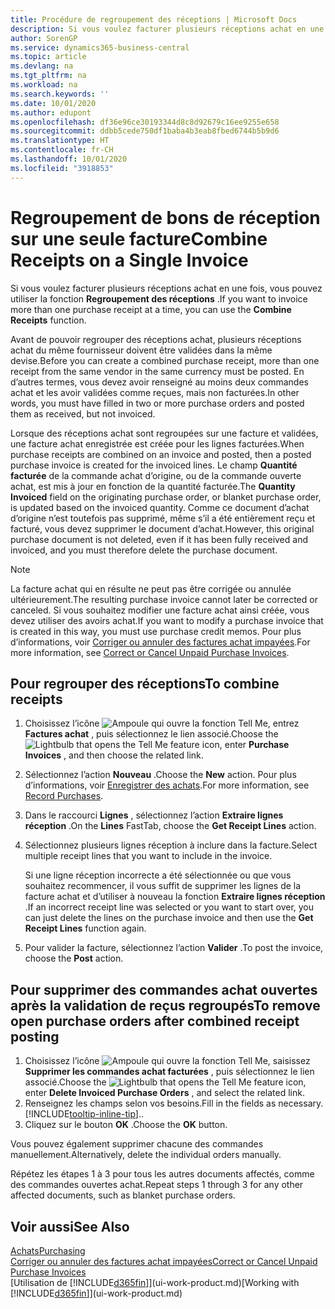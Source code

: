 ```yaml
---
title: Procédure de regroupement des réceptions | Microsoft Docs
description: Si vous voulez facturer plusieurs réceptions achat en une fois, vous pouvez utiliser la fonction Regroupement des réceptions.
author: SorenGP
ms.service: dynamics365-business-central
ms.topic: article
ms.devlang: na
ms.tgt_pltfrm: na
ms.workload: na
ms.search.keywords: ''
ms.date: 10/01/2020
ms.author: edupont
ms.openlocfilehash: df36e96ce30193344d8c8d92679c16ee9255e658
ms.sourcegitcommit: ddbb5cede750df1baba4b3eab8fbed6744b5b9d6
ms.translationtype: HT
ms.contentlocale: fr-CH
ms.lasthandoff: 10/01/2020
ms.locfileid: "3918853"
---
```

# <a name="combine-receipts-on-a-single-invoice"></a><span data-ttu-id="aa1b8-103">Regroupement de bons de réception sur une seule facture</span><span class="sxs-lookup"><span data-stu-id="aa1b8-103">Combine Receipts on a Single Invoice</span></span>

<span data-ttu-id="aa1b8-104">Si vous voulez facturer plusieurs réceptions achat en une fois, vous pouvez utiliser la fonction **Regroupement des réceptions** .</span><span class="sxs-lookup"><span data-stu-id="aa1b8-104">If you want to invoice more than one purchase receipt at a time, you can use the **Combine Receipts** function.</span></span>  

<span data-ttu-id="aa1b8-105">Avant de pouvoir regrouper des réceptions achat, plusieurs réceptions achat du même fournisseur doivent être validées dans la même devise.</span><span class="sxs-lookup"><span data-stu-id="aa1b8-105">Before you can create a combined purchase receipt, more than one receipt from the same vendor in the same currency must be posted.</span></span> <span data-ttu-id="aa1b8-106">En d’autres termes, vous devez avoir renseigné au moins deux commandes achat et les avoir validées comme reçues, mais non facturées.</span><span class="sxs-lookup"><span data-stu-id="aa1b8-106">In other words, you must have filled in two or more purchase orders and posted them as received, but not invoiced.</span></span>  

<span data-ttu-id="aa1b8-107">Lorsque des réceptions achat sont regroupées sur une facture et validées, une facture achat enregistrée est créée pour les lignes facturées.</span><span class="sxs-lookup"><span data-stu-id="aa1b8-107">When purchase receipts are combined on an invoice and posted, then a posted purchase invoice is created for the invoiced lines.</span></span> <span data-ttu-id="aa1b8-108">Le champ **Quantité facturée** de la commande achat d’origine, ou de la commande ouverte achat, est mis à jour en fonction de la quantité facturée.</span><span class="sxs-lookup"><span data-stu-id="aa1b8-108">The **Quantity Invoiced** field on the originating purchase order, or blanket purchase order, is updated based on the invoiced quantity.</span></span> <span data-ttu-id="aa1b8-109">Comme ce document d’achat d’origine n’est toutefois pas supprimé, même s’il a été entièrement reçu et facturé, vous devez supprimer le document d’achat.</span><span class="sxs-lookup"><span data-stu-id="aa1b8-109">However, this original purchase document is not deleted, even if it has been fully received and invoiced, and you must therefore delete the purchase document.</span></span>  

> [!NOTE]
> <span data-ttu-id="aa1b8-110">La facture achat qui en résulte ne peut pas être corrigée ou annulée ultérieurement.</span><span class="sxs-lookup"><span data-stu-id="aa1b8-110">The resulting purchase invoice cannot later be corrected or canceled.</span></span> <span data-ttu-id="aa1b8-111">Si vous souhaitez modifier une facture achat ainsi créée, vous devez utiliser des avoirs achat.</span><span class="sxs-lookup"><span data-stu-id="aa1b8-111">If you want to modify a purchase invoice that is created in this way, you must use purchase credit memos.</span></span> <span data-ttu-id="aa1b8-112">Pour plus d’informations, voir [Corriger ou annuler des factures achat impayées](purchasing-how-correct-cancel-unpaid-purchase-invoices.md).</span><span class="sxs-lookup"><span data-stu-id="aa1b8-112">For more information, see [Correct or Cancel Unpaid Purchase Invoices](purchasing-how-correct-cancel-unpaid-purchase-invoices.md).</span></span>

## <a name="to-combine-receipts"></a><span data-ttu-id="aa1b8-113">Pour regrouper des réceptions</span><span class="sxs-lookup"><span data-stu-id="aa1b8-113">To combine receipts</span></span>

1. <span data-ttu-id="aa1b8-114">Choisissez l’icône ![Ampoule qui ouvre la fonction Tell Me](media/ui-search/search_small.png "Dites-moi ce que vous voulez faire"), entrez **Factures achat** , puis sélectionnez le lien associé.</span><span class="sxs-lookup"><span data-stu-id="aa1b8-114">Choose the ![Lightbulb that opens the Tell Me feature](media/ui-search/search_small.png "Tell me what you want to do") icon, enter **Purchase Invoices** , and then choose the related link.</span></span>  
2. <span data-ttu-id="aa1b8-115">Sélectionnez l’action **Nouveau** .</span><span class="sxs-lookup"><span data-stu-id="aa1b8-115">Choose the **New** action.</span></span> <span data-ttu-id="aa1b8-116">Pour plus d’informations, voir [Enregistrer des achats](purchasing-how-record-purchases.md).</span><span class="sxs-lookup"><span data-stu-id="aa1b8-116">For more information, see [Record Purchases](purchasing-how-record-purchases.md).</span></span>  
3. <span data-ttu-id="aa1b8-117">Dans le raccourci **Lignes** , sélectionnez l’action **Extraire lignes réception** .</span><span class="sxs-lookup"><span data-stu-id="aa1b8-117">On the **Lines** FastTab, choose the **Get Receipt Lines** action.</span></span>  
4. <span data-ttu-id="aa1b8-118">Sélectionnez plusieurs lignes réception à inclure dans la facture.</span><span class="sxs-lookup"><span data-stu-id="aa1b8-118">Select multiple receipt lines that you want to include in the invoice.</span></span>  

    <span data-ttu-id="aa1b8-119">Si une ligne réception incorrecte a été sélectionnée ou que vous souhaitez recommencer, il vous suffit de supprimer les lignes de la facture achat et d’utiliser à nouveau la fonction **Extraire lignes réception** .</span><span class="sxs-lookup"><span data-stu-id="aa1b8-119">If an incorrect receipt line was selected or you want to start over, you can just delete the lines on the purchase invoice and then use the **Get Receipt Lines** function again.</span></span>  
5. <span data-ttu-id="aa1b8-120">Pour valider la facture, sélectionnez l’action **Valider** .</span><span class="sxs-lookup"><span data-stu-id="aa1b8-120">To post the invoice, choose the **Post** action.</span></span>  

## <a name="to-remove-open-purchase-orders-after-combined-receipt-posting"></a><span data-ttu-id="aa1b8-121">Pour supprimer des commandes achat ouvertes après la validation de reçus regroupés</span><span class="sxs-lookup"><span data-stu-id="aa1b8-121">To remove open purchase orders after combined receipt posting</span></span>

1. <span data-ttu-id="aa1b8-122">Choisissez l’icône ![Ampoule qui ouvre la fonction Tell Me](media/ui-search/search_small.png "Dites-moi ce que vous voulez faire"), saisissez **Supprimer les commandes achat facturées** , puis sélectionnez le lien associé.</span><span class="sxs-lookup"><span data-stu-id="aa1b8-122">Choose the ![Lightbulb that opens the Tell Me feature](media/ui-search/search_small.png "Tell me what you want to do") icon, enter **Delete Invoiced Purchase Orders** , and select the related link.</span></span>  
2. <span data-ttu-id="aa1b8-123">Renseignez les champs selon vos besoins.</span><span class="sxs-lookup"><span data-stu-id="aa1b8-123">Fill in the fields as necessary.</span></span> [!INCLUDE[tooltip-inline-tip](includes/tooltip-inline-tip_md.md)]<span data-ttu-id="aa1b8-124">.</span><span class="sxs-lookup"><span data-stu-id="aa1b8-124">.</span></span>
3. <span data-ttu-id="aa1b8-125">Cliquez sur le bouton **OK** .</span><span class="sxs-lookup"><span data-stu-id="aa1b8-125">Choose the **OK** button.</span></span>  

<span data-ttu-id="aa1b8-126">Vous pouvez également supprimer chacune des commandes manuellement.</span><span class="sxs-lookup"><span data-stu-id="aa1b8-126">Alternatively, delete the individual orders manually.</span></span>

<span data-ttu-id="aa1b8-127">Répétez les étapes 1 à 3 pour tous les autres documents affectés, comme des commandes ouvertes achat.</span><span class="sxs-lookup"><span data-stu-id="aa1b8-127">Repeat steps 1 through 3 for any other affected documents, such as blanket purchase orders.</span></span>

## <a name="see-also"></a><span data-ttu-id="aa1b8-128">Voir aussi</span><span class="sxs-lookup"><span data-stu-id="aa1b8-128">See Also</span></span>

[<span data-ttu-id="aa1b8-129">Achats</span><span class="sxs-lookup"><span data-stu-id="aa1b8-129">Purchasing</span></span>](purchasing-manage-purchasing.md)  
[<span data-ttu-id="aa1b8-130">Corriger ou annuler des factures achat impayées</span><span class="sxs-lookup"><span data-stu-id="aa1b8-130">Correct or Cancel Unpaid Purchase Invoices</span></span>](purchasing-how-correct-cancel-unpaid-purchase-invoices.md)  
<span data-ttu-id="aa1b8-131">[Utilisation de [!INCLUDE[d365fin](includes/d365fin_md.md)]](ui-work-product.md)</span><span class="sxs-lookup"><span data-stu-id="aa1b8-131">[Working with [!INCLUDE[d365fin](includes/d365fin_md.md)]](ui-work-product.md)</span></span>  

